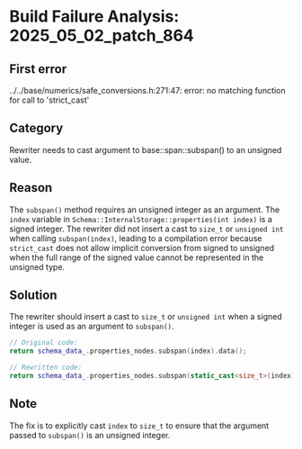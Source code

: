 # Build Failure Analysis: 2025_05_02_patch_864

## First error

../../base/numerics/safe_conversions.h:271:47: error: no matching function for call to 'strict_cast'

## Category
Rewriter needs to cast argument to base::span::subspan() to an unsigned value.

## Reason
The `subspan()` method requires an unsigned integer as an argument. The `index` variable in `Schema::InternalStorage::properties(int index)` is a signed integer.  The rewriter did not insert a cast to `size_t` or `unsigned int` when calling `subspan(index)`, leading to a compilation error because `strict_cast` does not allow implicit conversion from signed to unsigned when the full range of the signed value cannot be represented in the unsigned type.

## Solution
The rewriter should insert a cast to `size_t` or `unsigned int` when a signed integer is used as an argument to `subspan()`.

```c++
// Original code:
return schema_data_.properties_nodes.subspan(index).data();

// Rewritten code:
return schema_data_.properties_nodes.subspan(static_cast<size_t>(index)).data();
```

## Note
The fix is to explicitly cast `index` to `size_t` to ensure that the argument passed to `subspan()` is an unsigned integer.